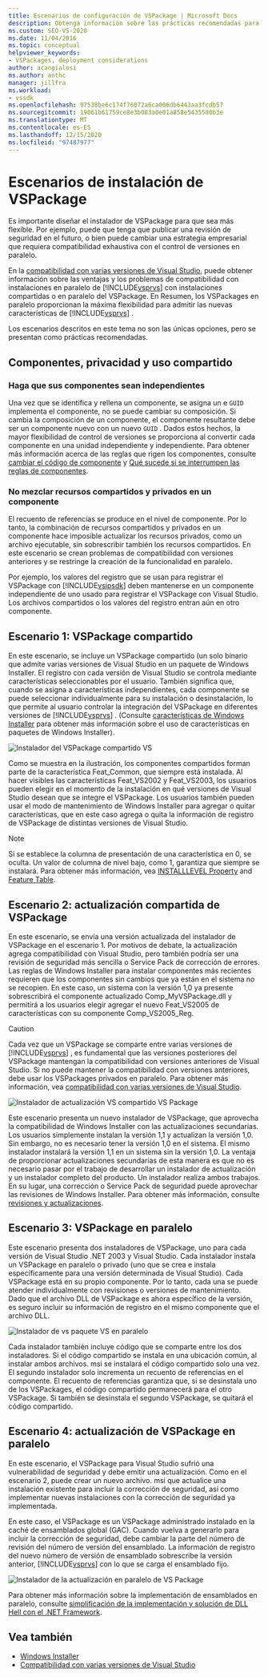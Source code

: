 ```yaml
---
title: Escenarios de configuración de VSPackage | Microsoft Docs
description: Obtenga información sobre las prácticas recomendadas para admitir instalaciones en paralelo de Visual Studio con instalaciones compartidas o en paralelo del VSPackage.
ms.custom: SEO-VS-2020
ms.date: 11/04/2016
ms.topic: conceptual
helpviewer_keywords:
- VSPackages, deployment considerations
author: acangialosi
ms.author: anthc
manager: jillfra
ms.workload:
- vssdk
ms.openlocfilehash: 97538be6c174f76072a6ca006db6443aa3fcdb57
ms.sourcegitcommit: 19061b61759ce8e3b083a0e01a858e5435580b3e
ms.translationtype: MT
ms.contentlocale: es-ES
ms.lasthandoff: 12/15/2020
ms.locfileid: "97487977"
---
```

# <a name="vspackage-setup-scenarios"></a>Escenarios de instalación de VSPackage

Es importante diseñar el instalador de VSPackage para que sea más flexible. Por ejemplo, puede que tenga que publicar una revisión de seguridad en el futuro, o bien puede cambiar una estrategia empresarial que requiera compatibilidad exhaustiva con el control de versiones en paralelo.

En la [compatibilidad con varias versiones de Visual Studio](../../extensibility/supporting-multiple-versions-of-visual-studio.md), puede obtener información sobre las ventajas y los problemas de compatibilidad con instalaciones en paralelo de [!INCLUDE[vsprvs](../../code-quality/includes/vsprvs_md.md)] con instalaciones compartidas o en paralelo del VSPackage. En Resumen, los VSPackages en paralelo proporcionan la máxima flexibilidad para admitir las nuevas características de [!INCLUDE[vsprvs](../../code-quality/includes/vsprvs_md.md)] .

Los escenarios descritos en este tema no son las únicas opciones, pero se presentan como prácticas recomendadas.

## <a name="components-privacy-and-sharing"></a>Componentes, privacidad y uso compartido

### <a name="make-your-components-independent"></a>Haga que sus componentes sean independientes

Una vez que se identifica y rellena un componente, se asigna un e `GUID` implementa el componente, no se puede cambiar su composición. Si cambia la composición de un componente, el componente resultante debe ser un componente nuevo con un nuevo `GUID` . Dados estos hechos, la mayor flexibilidad de control de versiones se proporciona al convertir cada componente en una unidad independiente y independiente. Para obtener más información acerca de las reglas que rigen los componentes, consulte [cambiar el código de componente](/windows/desktop/Msi/changing-the-component-code) y [Qué sucede si se interrumpen las reglas de componentes](/windows/desktop/Msi/what-happens-if-the-component-rules-are-broken).

### <a name="do-not-mix-shared-and-private-resources-in-a-component"></a>No mezclar recursos compartidos y privados en un componente

El recuento de referencias se produce en el nivel de componente. Por lo tanto, la combinación de recursos compartidos y privados en un componente hace imposible actualizar los recursos privados, como un archivo ejecutable, sin sobrescribir también los recursos compartidos. En este escenario se crean problemas de compatibilidad con versiones anteriores y se restringe la creación de la funcionalidad en paralelo.

Por ejemplo, los valores del registro que se usan para registrar el VSPackage con [!INCLUDE[vsipsdk](../../extensibility/includes/vsipsdk_md.md)] deben mantenerse en un componente independiente de uno usado para registrar el VSPackage con Visual Studio. Los archivos compartidos o los valores del registro entran aún en otro componente.

## <a name="scenario-1-shared-vspackage"></a>Escenario 1: VSPackage compartido

En este escenario, se incluye un VSPackage compartido (un solo binario que admite varias versiones de Visual Studio en un paquete de Windows Installer. El registro con cada versión de Visual Studio se controla mediante características seleccionables por el usuario. También significa que, cuando se asigna a características independientes, cada componente se puede seleccionar individualmente para su instalación o desinstalación, lo que permite al usuario controlar la integración del VSPackage en diferentes versiones de [!INCLUDE[vsprvs](../../code-quality/includes/vsprvs_md.md)] . (Consulte [características de Windows Installer](/windows/desktop/Msi/windows-installer-features) para obtener más información sobre el uso de características en paquetes de Windows Installer).

![Instalador del VSPackage compartido VS](../../extensibility/internals/media/vs_sharedpackage.gif "VS_SharedPackage")

Como se muestra en la ilustración, los componentes compartidos forman parte de la característica Feat_Common, que siempre está instalada. Al hacer visibles las características Feat_VS2002 y Feat_VS2003, los usuarios pueden elegir en el momento de la instalación en qué versiones de Visual Studio desean que se integre el VSPackage. Los usuarios también pueden usar el modo de mantenimiento de Windows Installer para agregar o quitar características, que en este caso agrega o quita la información de registro de VSPackage de distintas versiones de Visual Studio.

> [!NOTE]
> Si se establece la columna de presentación de una característica en 0, se oculta. Un valor de columna de nivel bajo, como 1, garantiza que siempre se instalará. Para obtener más información, vea [INSTALLLEVEL Property](/windows/desktop/Msi/installlevel) and [Feature Table](/windows/desktop/Msi/feature-table).

## <a name="scenario-2-shared-vspackage-update"></a>Escenario 2: actualización compartida de VSPackage

En este escenario, se envía una versión actualizada del instalador de VSPackage en el escenario 1. Por motivos de debate, la actualización agrega compatibilidad con Visual Studio, pero también podría ser una revisión de seguridad más sencilla o Service Pack de corrección de errores. Las reglas de Windows Installer para instalar componentes más recientes requieren que los componentes sin cambios que ya están en el sistema no se recopien. En este caso, un sistema con la versión 1,0 ya presente sobrescribirá el componente actualizado Comp_MyVSPackage.dll y permitirá a los usuarios elegir agregar el nuevo Feat_VS2005 de características con su componente Comp_VS2005_Reg.

> [!CAUTION]
> Cada vez que un VSPackage se comparte entre varias versiones de [!INCLUDE[vsprvs](../../code-quality/includes/vsprvs_md.md)] , es fundamental que las versiones posteriores del VSPackage mantengan la compatibilidad con versiones anteriores de Visual Studio. Si no puede mantener la compatibilidad con versiones anteriores, debe usar los VSPackages privados en paralelo. Para obtener más información, vea [compatibilidad con varias versiones de Visual Studio](../../extensibility/supporting-multiple-versions-of-visual-studio.md).

![Instalador de actualización VS compartido VS Package](../../extensibility/internals/media/vs_sharedpackageupdate.gif "VS_SharedPackageUpdate")

Este escenario presenta un nuevo instalador de VSPackage, que aprovecha la compatibilidad de Windows Installer con las actualizaciones secundarias. Los usuarios simplemente instalan la versión 1,1 y actualizan la versión 1,0. Sin embargo, no es necesario tener la versión 1,0 en el sistema. El mismo instalador instalará la versión 1,1 en un sistema sin la versión 1,0. La ventaja de proporcionar actualizaciones secundarias de esta manera es que no es necesario pasar por el trabajo de desarrollar un instalador de actualización y un instalador completo del producto. Un instalador realiza ambos trabajos. En su lugar, una corrección o Service Pack de seguridad puede aprovechar las revisiones de Windows Installer. Para obtener más información, consulte [revisiones y actualizaciones](/windows/desktop/Msi/patching-and-upgrades).

## <a name="scenario-3-side-by-side-vspackage"></a>Escenario 3: VSPackage en paralelo

Este escenario presenta dos instaladores de VSPackage, uno para cada versión de Visual Studio .NET 2003 y Visual Studio. Cada instalador instala un VSPackage en paralelo o privado (uno que se crea e instala específicamente para una versión determinada de Visual Studio). Cada VSPackage está en su propio componente. Por lo tanto, cada una se puede atender individualmente con revisiones o versiones de mantenimiento. Dado que el archivo DLL de VSPackage es ahora específico de la versión, es seguro incluir su información de registro en el mismo componente que el archivo DLL.

![Instalador de vs paquete VS en paralelo](../../extensibility/internals/media/vs_sbys_package.gif "VS_SbyS_Package")

Cada instalador también incluye código que se comparte entre los dos instaladores. Si el código compartido se instala en una ubicación común, al instalar ambos archivos. msi se instalará el código compartido solo una vez. El segundo instalador solo incrementa un recuento de referencias en el componente. El recuento de referencias garantiza que, si se desinstala uno de los VSPackages, el código compartido permanecerá para el otro VSPackage. Si también se desinstala el segundo VSPackage, se quitará el código compartido.

## <a name="scenario-4-side-by-side-vspackage-update"></a>Escenario 4: actualización de VSPackage en paralelo

En este escenario, el VSPackage para Visual Studio sufrió una vulnerabilidad de seguridad y debe emitir una actualización. Como en el escenario 2, puede crear un nuevo archivo. msi que actualice una instalación existente para incluir la corrección de seguridad, así como implementar nuevas instalaciones con la corrección de seguridad ya implementada.

En este caso, el VSPackage es un VSPackage administrado instalado en la caché de ensamblados global (GAC). Cuando vuelva a generarlo para incluir la corrección de seguridad, debe cambiar la parte del número de revisión del número de versión del ensamblado. La información de registro del nuevo número de versión de ensamblado sobrescribe la versión anterior, [!INCLUDE[vsprvs](../../code-quality/includes/vsprvs_md.md)] con lo que se carga el ensamblado fijo.

![Instalador de la actualización en paralelo de VS Package](../../extensibility/internals/media/vs_sbys_packageupdate.gif "VS_SbyS_PackageUpdate")

Para obtener más información sobre la implementación de ensamblados en paralelo, consulte [simplificación de la implementación y solución de DLL Hell con el .NET Framework](/previous-versions/dotnet/articles/ms973843(v=msdn.10)).

## <a name="see-also"></a>Vea también

- [Windows Installer](/windows/desktop/Msi/windows-installer-portal)
- [Compatibilidad con varias versiones de Visual Studio](../../extensibility/supporting-multiple-versions-of-visual-studio.md)